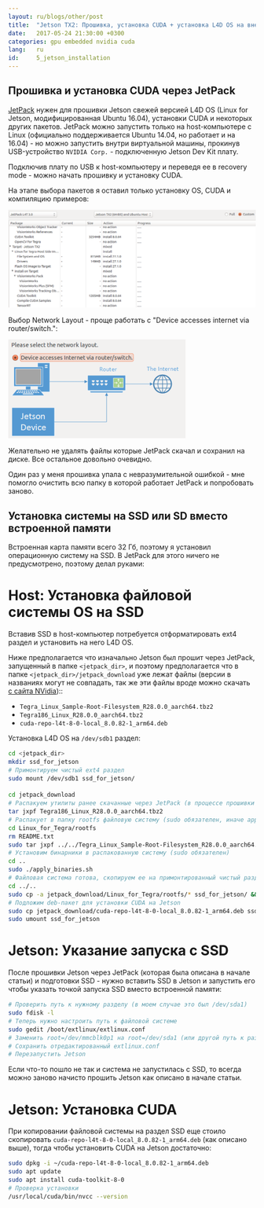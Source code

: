 ```yaml
---
layout: ru/blogs/other/post
title:  "Jetson TX2: Прошивка, установка CUDA + установка L4D OS на внешний SSD"
date:   2017-05-24 21:30:00 +0300
categories: gpu embedded nvidia cuda
lang:   ru
id:     5_jetson_installation
---
```


Прошивка и установка CUDA через JetPack
---------------------------------------

[JetPack](https://developer.nvidia.com/embedded/jetpack) нужен для прошивки Jetson свежей версией L4D OS (Linux for Jetson, модифицированная Ubuntu 16.04), установки CUDA и некоторых других пакетов.
JetPack можно запустить только на host-компьютере с Linux (официально поддерживается Ubuntu 14.04, но работает и на 16.04) - но можно запустить внутри виртуальной машины, прокинув USB-устройство ```NVIDIA Corp.``` - подключенную Jetson Dev Kit плату.
 
Подключив плату по USB к host-компьютеру и переведя ее в recovery mode - можно начать прошивку и установку CUDA.

На этапе выбора пакетов я оставил только установку OS, CUDA и компиляцию примеров:

![JetPack](/static/2017/05/24/jetpack.png)

Выбор Network Layout - проще работать с "Device accesses internet via router/switch.":

![JetPack](/static/2017/05/24/jetpack_network_layout.png)

Желательно не удалять файлы которые JetPack скачал и сохранил на диске. Все остальное довольно очевидно.

Один раз у меня прошивка упала с невразумительной ошибкой - мне помогло очистить всю папку в которой работает JetPack и попробовать заново.

Установка системы на SSD или SD вместо встроенной памяти
--------------------------------------------------------

Встроенная карта памяти всего 32 Гб, поэтому я установил операционную систему на SSD. В JetPack для этого ничего не предусмотрено, поэтому делал руками:

Host: Установка файловой системы OS на SSD
==========================================

Вставив SSD в host-компьютер потребуется отформатировать ext4 раздел и установить на него L4D OS.

Ниже предполагается что изначально Jetson был прошит через JetPack, запущенный в папке ```<jetpack_dir>```, и поэтому предполагается что в папке ```<jetpack_dir>/jetpack_download``` уже лежат файлы (версии в названиях могут не совпадать, так же эти файлы вроде можно скачать [с сайта NVidia](https://developer.nvidia.com/embedded/downloads))::
  
  - ```Tegra_Linux_Sample-Root-Filesystem_R28.0.0_aarch64.tbz2```
  - ```Tegra186_Linux_R28.0.0_aarch64.tbz2```
  - ```cuda-repo-l4t-8-0-local_8.0.82-1_arm64.deb```

Установка L4D OS на ```/dev/sdb1``` раздел:

```bash
cd <jetpack_dir>
mkdir ssd_for_jetson
# Примонтируем чистый ext4 раздел
sudo mount /dev/sdb1 ssd_for_jetson/

cd jetpack_download
# Распакуем утилиты ранее скачанные через JetPack (в процессе прошивки описанном выше)
tar jxpf Tegra186_Linux_R28.0.0_aarch64.tbz2
# Распакует в папку rootfs файловую систему (sudo обязателен, иначе apply_binaries будет ругаться)
cd Linux_for_Tegra/rootfs
rm README.txt
sudo tar jxpf ../../Tegra_Linux_Sample-Root-Filesystem_R28.0.0_aarch64.tbz2
# Установим бинарники в распакованную систему (sudo обязателен)
cd ..
sudo ./apply_binaries.sh
# Файловая система готова, скопируем ее на примонтированный чистый раздел
cd ../..
sudo cp -a jetpack_download/Linux_for_Tegra/rootfs/* ssd_for_jetson/ && sync
# Подложим deb-пакет для установки CUDA на Jetson
sudo cp jetpack_download/cuda-repo-l4t-8-0-local_8.0.82-1_arm64.deb ssd_for_jetson/home/nvidia/
sudo umount ssd_for_jetson
```

Jetson: Указание запуска с SSD
==============================

После прошивки Jetson через JetPack (которая была описана в начале статьи) и подготовки SSD - нужно вставить SSD в Jetson и запустить его чтобы указать точкой запуска SSD вместо встроенной памяти:

```bash
# Проверить путь к нужному разделу (в моем случае это был /dev/sda1)
sudo fdisk -l
# Теперь нужно настроить путь к файловой системе
sudo gedit /boot/extlinux/extlinux.conf
# Заменить root=/dev/mmcblk0p1 на root=/dev/sda1 (или другой путь к разделу, на который была распакована файловая система OS)
# Сохранить отредактированный extlinux.conf
# Перезапустить Jetson
```

Если что-то пошло не так и система не запустилась с SSD, то всегда можно заново начисто прошить Jetson как описано в начале статьи.

Jetson: Установка CUDA
======================

При копировании файловой системы на раздел SSD еще стоило скопировать ```cuda-repo-l4t-8-0-local_8.0.82-1_arm64.deb``` (как описано выше), тогда чтобы установить CUDA на Jetson достаточно: 

```bash
sudo dpkg -i ~/cuda-repo-l4t-8-0-local_8.0.82-1_arm64.deb
sudo apt update
sudo apt install cuda-toolkit-8-0
# Проверка установки
/usr/local/cuda/bin/nvcc --version
```
